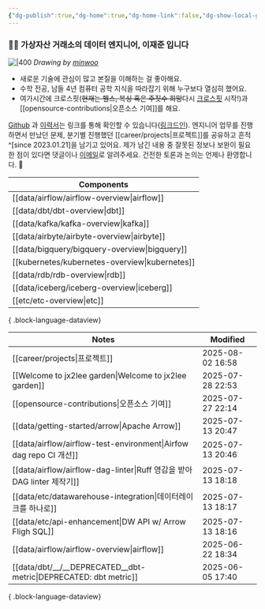 ```yaml
---
{"dg-publish":true,"dg-home":true,"dg-home-link":false,"dg-show-local-graph":false,"dg-show-backlinks":false,"dg-show-toc":false,"dg-show-inline-title":false,"dg-show-file-tree":false,"dg-enable-search":true,"dg-link-preview":false,"dg-show-tags":false,"dg-pass-frontmatter":false,"permalink":"/Welcome to jx2lee garden/","tags":["gardenEntry"],"dgEnableSearch":true,"dgPassFrontmatter":true,"noteIcon":"","created":"2024-10-02T18:51:46.000+09:00"}
---
```




### 👋🏽 가상자산 거래소의 데이터 엔지니어, 이재준 입니다


![|400](https://i.imgur.com/IOPpMZJ.jpeg)
*Drawing by [minwoo](https://github.com/tommybebe)*


- 새로운 기술에 관심이 많고 본질을 이해하는 걸 좋아해요.
- 수학 전공, 남들 4년 컴퓨터 공학 지식을 따라잡기 위해 누구보다 열심히 했어요.
- 여가시간에 크로스핏(~~현재는 헬스, 복싱 혹은 주짓수 희망~~다시 [크로스핏](https://www.instagram.com/cfkhan2015_2025/reels/) 시작!)과 [[opensource-contributions\|오픈소스 기여]]를 해요.


[Github](https://github.com/jx2lee) 과 [이력서](https://github.com/jx2lee/resume/blob/main/resume-kr.pdf)는 링크를 통해 확인할 수 있습니다([링크드인](https://www.linkedin.com/in/jx2lee/)). 엔지니어 업무를 진행하면서 만났던 문제, 분기별 진행했던 [[career/projects\|프로젝트]]를 공유하고 흔적^[since 2023.01.21]을 남기고 있어요. 제가 남긴 내용 중 잘못된 정보나 보완이 필요한 점이 있다면 댓글이나 [이메일](malito:dev.jaejun.lee.1991@gmail.com)로 알려주세요. 건전한 토론과 논의는 언제나 환영합니다. 🤗


| Components                                        |
| ------------------------------------------------- |
| [[data/airflow/airflow-overview\|airflow]]     |
| [[data/dbt/dbt-overview\|dbt]]                 |
| [[data/kafka/kafka-overview\|kafka]]           |
| [[data/airbyte/airbyte-overview\|airbyte]]     |
| [[data/bigquery/bigquery-overview\|bigquery]]  |
| [[kubernetes/kubernetes-overview\|kubernetes]] |
| [[data/rdb/rdb-overview\|rdb]]                 |
| [[data/iceberg/iceberg-overview\|iceberg]]     |
| [[etc/etc-overview\|etc]]                      |

{ .block-language-dataview}


| Notes                                                               | Modified         |
| ------------------------------------------------------------------- | ---------------- |
| [[career/projects\|프로젝트]]                                        | 2025-08-02 16:58 |
| [[Welcome to jx2lee garden\|Welcome to jx2lee garden]]           | 2025-07-28 22:53 |
| [[opensource-contributions\|오픈소스 기여]]                            | 2025-07-27 22:14 |
| [[data/getting-started/arrow\|Apache Arrow]]                     | 2025-07-13 20:47 |
| [[data/airflow/airflow-test-environment\|Airfow dag repo CI 개선]] | 2025-07-13 20:46 |
| [[data/airflow/airflow-dag-linter\|Ruff 영감을 받아 DAG linter 제작기]]  | 2025-07-13 18:18 |
| [[data/etc/datawarehouse-integration\|데이터레이크를 하나로]]              | 2025-07-13 18:17 |
| [[data/etc/api-enhancement\|DW API w/ Arrow Fligh SQL]]          | 2025-07-13 18:16 |
| [[data/airflow/airflow-overview\|airflow]]                       | 2025-06-22 18:34 |
| [[data/dbt/__/__DEPRECATED__dbt-metric\|DEPRECATED: dbt metric]] | 2025-06-05 17:40 |

{ .block-language-dataview}